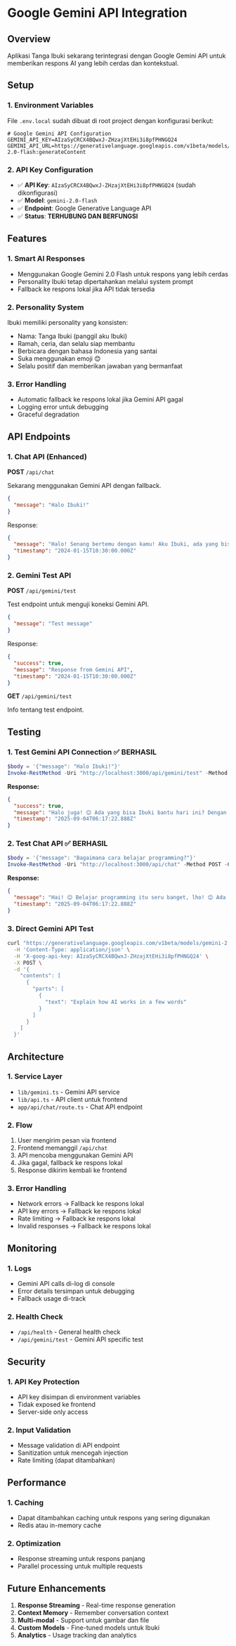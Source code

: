 # Google Gemini API Integration

## Overview
Aplikasi Tanga Ibuki sekarang terintegrasi dengan Google Gemini API untuk memberikan respons AI yang lebih cerdas dan kontekstual.

## Setup

### 1. Environment Variables
File `.env.local` sudah dibuat di root project dengan konfigurasi berikut:

```env
# Google Gemini API Configuration
GEMINI_API_KEY=AIzaSyCRCX4BQwxJ-ZHzajXtEHi3i8pfPHNGQ24
GEMINI_API_URL=https://generativelanguage.googleapis.com/v1beta/models/gemini-2.0-flash:generateContent
```

### 2. API Key Configuration
- ✅ **API Key**: `AIzaSyCRCX4BQwxJ-ZHzajXtEHi3i8pfPHNGQ24` (sudah dikonfigurasi)
- ✅ **Model**: `gemini-2.0-flash`
- ✅ **Endpoint**: Google Generative Language API
- ✅ **Status**: **TERHUBUNG DAN BERFUNGSI**


## Features

### 1. Smart AI Responses
- Menggunakan Google Gemini 2.0 Flash untuk respons yang lebih cerdas
- Personality Ibuki tetap dipertahankan melalui system prompt
- Fallback ke respons lokal jika API tidak tersedia

### 2. Personality System
Ibuki memiliki personality yang konsisten:
- Nama: Tanga Ibuki (panggil aku Ibuki)
- Ramah, ceria, dan selalu siap membantu
- Berbicara dengan bahasa Indonesia yang santai
- Suka menggunakan emoji 😊
- Selalu positif dan memberikan jawaban yang bermanfaat

### 3. Error Handling
- Automatic fallback ke respons lokal jika Gemini API gagal
- Logging error untuk debugging
- Graceful degradation

## API Endpoints

### 1. Chat API (Enhanced)
**POST** `/api/chat`

Sekarang menggunakan Gemini API dengan fallback.

```json
{
  "message": "Halo Ibuki!"
}
```

Response:
```json
{
  "message": "Halo! Senang bertemu dengan kamu! Aku Ibuki, ada yang bisa aku bantu? 😊",
  "timestamp": "2024-01-15T10:30:00.000Z"
}
```

### 2. Gemini Test API
**POST** `/api/gemini/test`

Test endpoint untuk menguji koneksi Gemini API.

```json
{
  "message": "Test message"
}
```

Response:
```json
{
  "success": true,
  "message": "Response from Gemini API",
  "timestamp": "2024-01-15T10:30:00.000Z"
}
```

**GET** `/api/gemini/test`

Info tentang test endpoint.

## Testing

### 1. Test Gemini API Connection ✅ BERHASIL
```powershell
$body = '{"message": "Halo Ibuki!"}'
Invoke-RestMethod -Uri "http://localhost:3000/api/gemini/test" -Method POST -ContentType "application/json" -Body $body
```

**Response:**
```json
{
  "success": true,
  "message": "Halo juga! 😊 Ada yang bisa Ibuki bantu hari ini? Dengan senang hati Ibuki akan...",
  "timestamp": "2025-09-04T06:17:22.888Z"
}
```

### 2. Test Chat API ✅ BERHASIL
```powershell
$body = '{"message": "Bagaimana cara belajar programming?"}'
Invoke-RestMethod -Uri "http://localhost:3000/api/chat" -Method POST -ContentType "application/json" -Body $body
```

**Response:**
```json
{
  "message": "Hai! 😊 Belajar programming itu seru banget, lho! 😊 Ada banyak cara, kok!...",
  "timestamp": "2025-09-04T06:17:22.888Z"
}
```

### 3. Direct Gemini API Test
```bash
curl "https://generativelanguage.googleapis.com/v1beta/models/gemini-2.0-flash:generateContent" \
  -H 'Content-Type: application/json' \
  -H 'X-goog-api-key: AIzaSyCRCX4BQwxJ-ZHzajXtEHi3i8pfPHNGQ24' \
  -X POST \
  -d '{
    "contents": [
      {
        "parts": [
          {
            "text": "Explain how AI works in a few words"
          }
        ]
      }
    ]
  }'
```

## Architecture

### 1. Service Layer
- `lib/gemini.ts` - Gemini API service
- `lib/api.ts` - API client untuk frontend
- `app/api/chat/route.ts` - Chat API endpoint

### 2. Flow
1. User mengirim pesan via frontend
2. Frontend memanggil `/api/chat`
3. API mencoba menggunakan Gemini API
4. Jika gagal, fallback ke respons lokal
5. Response dikirim kembali ke frontend

### 3. Error Handling
- Network errors → Fallback ke respons lokal
- API key errors → Fallback ke respons lokal
- Rate limiting → Fallback ke respons lokal
- Invalid responses → Fallback ke respons lokal

## Monitoring

### 1. Logs
- Gemini API calls di-log di console
- Error details tersimpan untuk debugging
- Fallback usage di-track

### 2. Health Check
- `/api/health` - General health check
- `/api/gemini/test` - Gemini API specific test

## Security

### 1. API Key Protection
- API key disimpan di environment variables
- Tidak exposed ke frontend
- Server-side only access

### 2. Input Validation
- Message validation di API endpoint
- Sanitization untuk mencegah injection
- Rate limiting (dapat ditambahkan)

## Performance

### 1. Caching
- Dapat ditambahkan caching untuk respons yang sering digunakan
- Redis atau in-memory cache

### 2. Optimization
- Response streaming untuk respons panjang
- Parallel processing untuk multiple requests

## Future Enhancements

1. **Response Streaming** - Real-time response generation
2. **Context Memory** - Remember conversation context
3. **Multi-modal** - Support untuk gambar dan file
4. **Custom Models** - Fine-tuned models untuk Ibuki
5. **Analytics** - Usage tracking dan analytics
